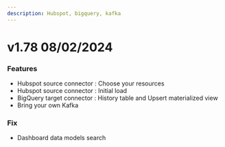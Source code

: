 ```yaml
---
description: Hubspot, bigquery, kafka
---
```


# v1.78 08/02/2024

### Features

- Hubspot source connector : Choose your resources
- Hubspot source connector : Initial load
- BigQuery target connector : History table and Upsert materialized view
- Bring your own Kafka

### Fix

- Dashboard data models search